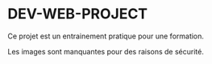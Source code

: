 # DEV-WEB-PROJECT

Ce projet est un entrainement pratique pour une formation.

Les images sont manquantes pour des raisons de sécurité.